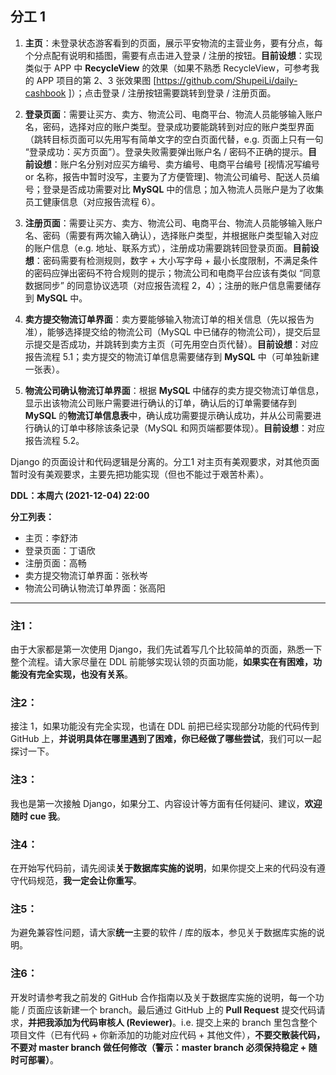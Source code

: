 ## 分工 1

1. **主页**：未登录状态游客看到的页面，展示平安物流的主营业务，要有分点，每个分点配有说明和插图，需要有点击进入登录 / 注册的按钮。**目前设想**：实现类似于 APP 中 **RecycleView** 的效果（如果不熟悉 RecycleView，可参考我的 APP 项目的第 2、3 张效果图 [https://github.com/ShupeiLi/daily-cashbook ]）；点击登录 / 注册按钮需要跳转到登录 / 注册页面。

2. **登录页面**：需要让买方、卖方、物流公司、电商平台、物流人员能够输入账户名，密码，选择对应的账户类型。登录成功要能跳转到对应的账户类型界面（跳转目标页面可以先用写有简单文字的空白页面代替，e.g. 页面上只有一句 “登录成功：买方页面”）。登录失败需要弹出账户名 / 密码不正确的提示。**目前设想**：账户名分别对应买方编号、卖方编号、电商平台编号 [视情况写编号 or 名称，报告中暂时没写，主要为了方便管理]、物流公司编号、配送人员编号；登录是否成功需要对比 **MySQL** 中的信息；加入物流人员账户是为了收集员工健康信息（对应报告流程 6）。

3. **注册页面**：需要让买方、卖方、物流公司、电商平台、物流人员能够输入账户名、密码（需要有两次输入确认），选择账户类型，并根据账户类型输入对应的账户信息（e.g. 地址、联系方式），注册成功需要跳转回登录页面。**目前设想**：密码需要有检测规则，数字 + 大小写字母 + 最小长度限制，不满足条件的密码应弹出密码不符合规则的提示；物流公司和电商平台应该有类似 “同意数据同步” 的同意协议选项（对应报告流程 2，4）；注册的账户信息需要储存到 **MySQL** 中。

4. **卖方提交物流订单界面**：卖方要能够输入物流订单的相关信息（先以报告为准），能够选择提交给的物流公司（MySQL 中已储存的物流公司），提交后显示提交是否成功，并跳转到卖方主页（可先用空白页代替）。**目前设想**：对应报告流程 5.1；卖方提交的物流订单信息需要储存到 **MySQL** 中（可单独新建一张表）。

5. **物流公司确认物流订单界面**：根据 **MySQL** 中储存的卖方提交物流订单信息，显示出该物流公司账户需要进行确认的订单，确认后的订单需要储存到 **MySQL** 的**物流订单信息表**中，确认成功需要提示确认成功，并从公司需要进行确认的订单中移除该条记录（MySQL 和网页端都要体现）。**目前设想**：对应报告流程 5.2。

Django 的页面设计和代码逻辑是分离的。分工1 对主页有美观要求，对其他页面暂时没有美观要求，主要先把功能实现（但也不能过于艰苦朴素）。

**DDL：本周六 (2021-12-04) 22:00**

**分工列表：**
- 主页：李舒沛
- 登录页面：丁语欣
- 注册页面：高畅
- 卖方提交物流订单界面：张秋岑
- 物流公司确认物流订单界面：张高阳
- - -

### 注1：
由于大家都是第一次使用 Django，我们先试着写几个比较简单的页面，熟悉一下整个流程。请大家尽量在 DDL 前能够实现认领的页面功能，**如果实在有困难，功能没有完全实现，也没有关系**。

### 注2：
接注 1，如果功能没有完全实现，也请在 DDL 前把已经实现部分功能的代码传到 GitHub 上，**并说明具体在哪里遇到了困难，你已经做了哪些尝试**，我们可以一起探讨一下。

### 注3：
我也是第一次接触 Django，如果分工、内容设计等方面有任何疑问、建议，**欢迎随时 cue 我**。

### 注4：
在开始写代码前，请先阅读**关于数据库实施的说明**，如果你提交上来的代码没有遵守代码规范，**我一定会让你重写**。

### 注5：
为避免兼容性问题，请大家**统一**主要的软件 / 库的版本，参见关于数据库实施的说明。

### 注6：
开发时请参考我之前发的 GitHub 合作指南以及关于数据库实施的说明，每一个功能 / 页面应该新建一个 branch。最后通过 GitHub 上的 **Pull Request** 提交代码请求，**并把我添加为代码审核人 (Reviewer)**。i.e. 提交上来的 branch 里包含整个项目文件（已有代码 + 你新添加的功能对应代码 + 其他文件），**不要交散装代码，不要对 master branch 做任何修改（警示：master branch 必须保持稳定 + 随时可部署）**。
